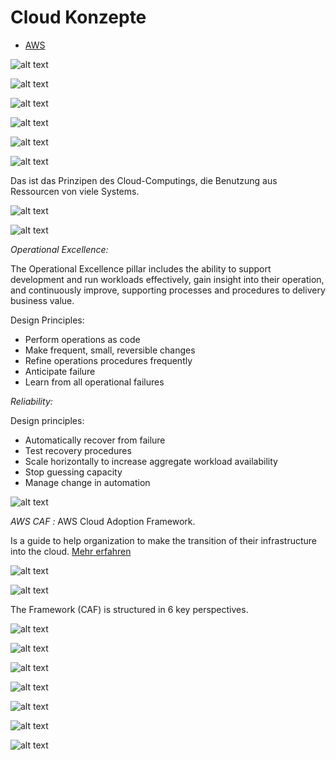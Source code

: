 # Cloud Konzepte

- [AWS](https://us-east-2.console.aws.amazon.com/console/home?region=us-east-2)

![alt text](image-1.png)

![alt text](image-2.png)

![alt text](image-3.png)

![alt text](image-4.png)

![alt text](image-5.png)

![alt text](image-6.png)

Das ist das Prinzipen des Cloud-Computings, die Benutzung aus Ressourcen von viele Systems.

![alt text](image-7.png)

![alt text](image-8.png)

*Operational Excellence:*

The Operational Excellence pillar includes the ability to support development and run workloads
effectively, gain insight into their operation, and continuously improve, supporting processes and
procedures to delivery business value.

Design Principles:
- Perform operations as code
- Make frequent, small, reversible changes
- Refine operations procedures frequently
- Anticipate failure
- Learn from all operational failures


*Reliability:*

Design principles:
- Automatically recover from failure
- Test recovery procedures
- Scale horizontally to increase aggregate workload availability
- Stop guessing capacity
- Manage change in automation

![alt text](image-12.png)

*AWS CAF :* AWS Cloud Adoption Framework.

Is a guide to help organization to make the transition of their infrastructure into the cloud.
[Mehr erfahren](https://aws.amazon.com/cloud-adoption-framework/)

![alt text](image-10.png)

![alt text](image-11.png)

The Framework (CAF) is structured in 6 key perspectives.

![alt text](image-13.png)

![alt text](image-14.png)

![alt text](image-15.png)

![alt text](image-16.png)

![alt text](image-17.png)

![alt text](image-18.png)

![alt text](image-19.png)

